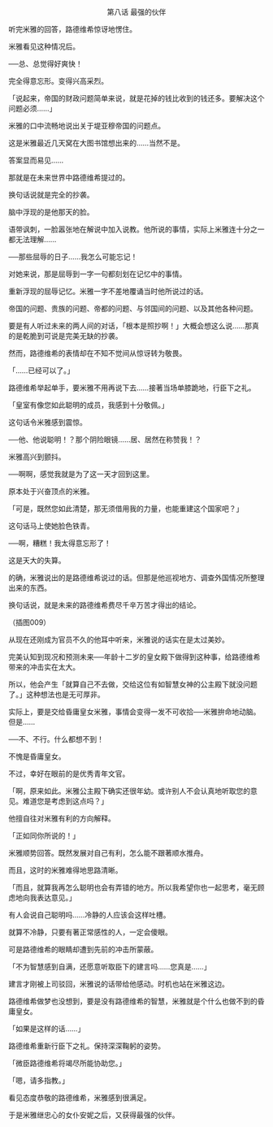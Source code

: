 <p align="center">第八话 最强的伙伴</p>

听完米雅的回答，路德维希惊讶地愣住。

米雅看见这种情况后。

──总、总觉得好爽快！

完全得意忘形。变得兴高采烈。

「说起来，帝国的财政问题简单来说，就是花掉的钱比收到的钱还多。要解决这个问题必须……」

米雅的口中流畅地说出关于堤亚穆帝国的问题点。

这是米雅最近几天窝在大图书馆想出来的……当然不是。

答案显而易见……

那就是在未来世界中路德维希提过的。

换句话说就是完全的抄袭。

脑中浮现的是他那天的脸。

语带讽刺，一脸嚣张地在解说中加入说教。他所说的事情，实际上米雅连十分之一都无法理解……

──那些屈辱的日子……我怎么可能忘记！

对她来说，那是屈辱到一字一句都刻划在记忆中的事情。

重新浮现的屈辱记忆。米雅一字不差地覆诵当时他所说过的话。

帝国的问题、贵族的问题、帝都的问题、与邻国间的问题、以及其他各种问题。

要是有人听过未来的两人间的对话，「根本是照抄啊！」大概会想这么说……那真的是乾脆到可说是完美无缺的抄袭。

然而，路德维希的表情却在不知不觉间从惊讶转为敬畏。

「……已经可以了。」

路德维希举起单手，要米雅不用再说下去……接著当场单膝跪地，行臣下之礼。

「皇室有像您如此聪明的成员，我感到十分敬佩。」

这句话令米雅感到震惊。

──他、他说聪明！？那个阴险眼镜……居、居然在称赞我！？

米雅高兴到颤抖。

──啊啊，感觉我就是为了这一天才回到这里。

原本处于兴奋顶点的米雅。

「可是，既然您如此清楚，那无须借用我的力量，也能重建这个国家吧？」

这句话马上使她脸色铁青。

──啊，糟糕！我太得意忘形了！

这是天大的失算。

的确，米雅说出的是路德维希说过的话。但那是他巡视地方、调查外国情况所整理出来的东西。

换句话说，就是未来的路德维希费尽千辛万苦才得出的结论。

（插图009）

从现在还刚成为官员不久的他耳中听来，米雅说的话实在是太过美妙。

完美认知到现况和预测未来──年龄十二岁的皇女殿下做得到这种事，给路德维希带来的冲击实在太大。

所以，他会产生「就算自己不去做，交给这位有如智慧女神的公主殿下就没问题了。」这种想法也是无可厚非。

实际上，要是交给昏庸皇女米雅，事情会变得一发不可收拾──米雅拚命地动脑。但是……

──不、不行。什么都想不到！

不愧是昏庸皇女。

不过，幸好在眼前的是优秀青年文官。

「啊，原来如此。米雅公主殿下确实还很年幼。或许别人不会认真地听取您的意见。难道您是考虑到这点吗？」

他擅自往对米雅有利的方向解释。

「正如同你所说的！」

米雅顺势回答。既然发展对自己有利，怎么能不跟著顺水推舟。

而且，这时的米雅难得地思路清晰。

「而且，就算我再怎么聪明也会有弄错的地方。所以我希望你也一起思考，毫无顾虑地向我表达意见。」

有人会说自己聪明吗……冷静的人应该会这样吐槽。

就算不冷静，只要有著正常感性的人，一定会傻眼。

可是路德维希的眼睛却遭到先前的冲击所蒙蔽。

「不为智慧感到自满，还愿意听取臣下的建言吗……您真是……」

建言才刚被上司驳回，米雅说的话带给他感动。时机也站在米雅这边。

路德维希做梦也没想到，要是没有路德维希的智慧，米雅就是个什么也做不到的昏庸皇女。

「如果是这样的话……」

路德维希重新行臣下之礼。保持深深鞠躬的姿势。

「微臣路德维希将竭尽所能协助您。」

「嗯，请多指教。」

看见态度恭敬的路德维希，米雅感到很满足。

于是米雅继忠心的女仆安妮之后，又获得最强的伙伴。


